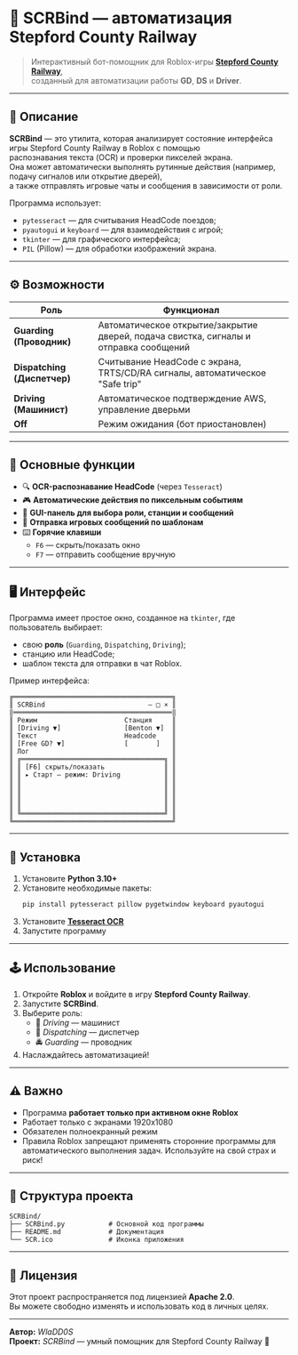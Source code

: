 # 🚉 SCRBind — автоматизация Stepford County Railway

> Интерактивный бот-помощник для Roblox-игры **[Stepford County Railway](https://scr.fandom.com/wiki/Stepford_County_Railway)**,  
> созданный для автоматизации работы **GD**, **DS** и **Driver**.

---

## 📘 Описание

**SCRBind** — это утилита, которая анализирует состояние интерфейса игры Stepford County Railway в Roblox с помощью  
распознавания текста (OCR) и проверки пикселей экрана.  
Она может автоматически выполнять рутинные действия (например, подачу сигналов или открытие дверей),  
а также отправлять игровые чаты и сообщения в зависимости от роли.

Программа использует:
- `pytesseract` — для считывания HeadCode поездов;
- `pyautogui` и `keyboard` — для взаимодействия с игрой;
- `tkinter` — для графического интерфейса;
- `PIL` (Pillow) — для обработки изображений экрана.

---

## ⚙️ Возможности

| Роль | Функционал |
|------|-------------|
| **Guarding (Проводник)** | Автоматическое открытие/закрытие дверей, подача свистка, сигналы и отправка сообщений |
| **Dispatching (Диспетчер)** | Считывание HeadCode с экрана, TRTS/CD/RA сигналы, автоматическое "Safe trip" |
| **Driving (Машинист)** | Автоматическое подтверждение AWS, управление дверьми |
| **Off** | Режим ожидания (бот приостановлен) |

---

## 🧠 Основные функции

- 🔍 **OCR-распознавание HeadCode** (через `Tesseract`)
- 🎮 **Автоматические действия по пиксельным событиям**
- 🧾 **GUI-панель для выбора роли, станции и сообщений**
- 💬 **Отправка игровых сообщений по шаблонам**
- ⌨️ **Горячие клавиши**
  - `F6` — скрыть/показать окно  
  - `F7` — отправить сообщение вручную

---

## 🖥️ Интерфейс

Программа имеет простое окно, созданное на `tkinter`, где пользователь выбирает:
- свою **роль** (`Guarding`, `Dispatching`, `Driving`);
- станцию или HeadCode;
- шаблон текста для отправки в чат Roblox.

Пример интерфейса:

```
╔════════════════════════════════════════╗
║ SCRBind                          — □ × ║
‖════════════════════════════════════════‖
║ Режим                      Станция     ║
║ [Driving ▼]                [Benton ▼]  ║
║ Текст                      Headcode    ║
║ [Free GD? ▼]               [       ]   ║
║ Лог                                    ║
║ ╔════════════════════════════════════╗ ║
║ ║ [F6] скрыть/показать               ║ ║
║ ║ ▸ Старт — режим: Driving           ║ ║
║ ║                                    ║ ║
║ ║                                    ║ ║
║ ║                                    ║ ║
║ ║                                    ║ ║
║ ╚════════════════════════════════════╝ ║
╚════════════════════════════════════════╝
```

---

## 🔧 Установка

1. Установите **Python 3.10+**
2. Установите необходимые пакеты:
   ```bash
   pip install pytesseract pillow pygetwindow keyboard pyautogui
   ```
3. Установите [**Tesseract OCR**](https://digi.bib.uni-mannheim.de/tesseract/tesseract-ocr-w64-setup-v5.3.0.20221214.exe)
4. Запустите программу

---

## 🕹️ Использование

1. Откройте **Roblox** и войдите в игру **Stepford County Railway**.
2. Запустите **SCRBind**.
3. Выберите роль:
   - 🚉 *Driving* — машинист  
   - 🚦 *Dispatching* — диспетчер  
   - 🚔 *Guarding* — проводник  
4. Наслаждайтесь автоматизацией!

---

## ⚠️ Важно

- Программа **работает только при активном окне Roblox**
- Работает только с экранами 1920x1080  
- Обязателен полноекранный режим
- Правила Roblox запрещают применять сторонние программы для автоматического выполнения задач. Используйте на свой страх и риск!

---

## 🧩 Структура проекта

```
SCRBind/
├── SCRBind.py           # Основной код программы
├── README.md            # Документация
└── SCR.ico              # Иконка приложения
```

---

## 📄 Лицензия

Этот проект распространяется под лицензией **Apache 2.0**.  
Вы можете свободно изменять и использовать код в личных целях.


---

**Автор:** *WlaDD0S*  
**Проект:** *SCRBind* — умный помощник для Stepford County Railway 🚉
